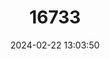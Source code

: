 ---
title: "16733"
category: "Petinomys crinitus"
draft: false
date: 2024-02-22 13:03:50
languages:
  English: ["Basilan Flying Squirrel", "Mindanao Flying Squirrel"]
---